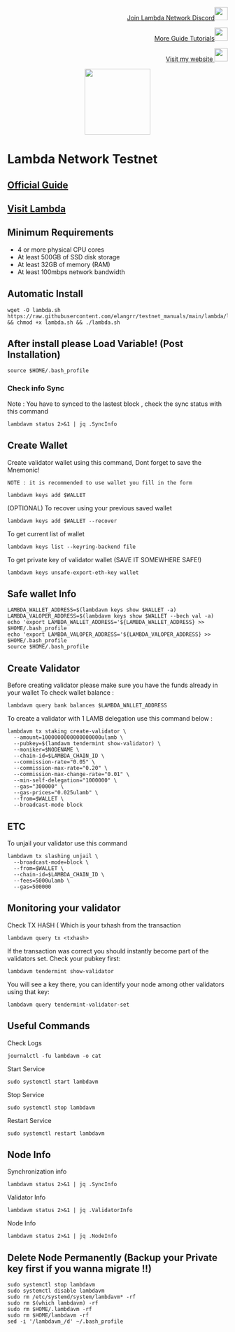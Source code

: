 </p>
<p style="font-size:14px" align="right">
<a href="https://discord.gg/T5ndpGtXw8" target="_blank">Join Lambda Network Discord<img src="https://user-images.githubusercontent.com/50621007/176236430-53b0f4de-41ff-41f7-92a1-4233890a90c8.png" width="30"/></a>
</p>

<p style="font-size:14px" align="right">
<a href="https://github.com/elangrr/testnet_manuals" target="_blank">More Guide Tutorials<img src="https://avatars.githubusercontent.com/u/34649601?v=4" width="30"/></a>
</p>

<p style="font-size:14px" align="right">
<a href="https://indonode.dev/" target="_blank">Visit my website <img src="https://avatars.githubusercontent.com/u/34649601?v=4" width="30"/></a>
</p>

<p align="center">
  <img height="150" height="auto" src="https://docs.lambda.im/lambda-logo.png">
</p>

# Lambda Network Testnet

## [Official Guide](https://docs.lambda.im/validators/overview.html)
## [Visit Lambda](https://www.lambda.im/)


## Minimum Requirements
 - 4 or more physical CPU cores
 - At least 500GB of SSD disk storage
 - At least 32GB of memory (RAM)
 - At least 100mbps network bandwidth

## Automatic Install ##
```
wget -O lambda.sh https://raw.githubusercontent.com/elangrr/testnet_manuals/main/lambda/lambda.sh && chmod +x lambda.sh && ./lambda.sh
```
## After install please Load Variable! (Post Installation)
```
source $HOME/.bash_profile
```

### Check info Sync
Note : You have to synced to the lastest block , check the sync status with this command
```
lambdavm status 2>&1 | jq .SyncInfo
```

## Create Wallet
Create validator wallet using this command, Dont forget to save the Mnemonic! 

`NOTE : it is recommended to use wallet you fill in the form`
```
lambdavm keys add $WALLET
```
(OPTIONAL) To recover using your previous saved wallet
```
lambdavm keys add $WALLET --recover
```
To get current list of wallet
```
lambdavm keys list --keyring-backend file
```
To get private key of validator wallet (SAVE IT SOMEWHERE SAFE!)
```
lambdavm keys unsafe-export-eth-key wallet
```
## Safe wallet Info
```
LAMBDA_WALLET_ADDRESS=$(lambdavm keys show $WALLET -a)
LAMBDA_VALOPER_ADDRESS=$(lambdavm keys show $WALLET --bech val -a)
echo 'export LAMBDA_WALLET_ADDRESS='${LAMBDA_WALLET_ADDRESS} >> $HOME/.bash_profile
echo 'export LAMBDA_VALOPER_ADDRESS='${LAMBDA_VALOPER_ADDRESS} >> $HOME/.bash_profile
source $HOME/.bash_profile
```

## Create Validator
Before creating validator please make sure you have the funds already in your wallet
To check wallet balance :
```
lambdavm query bank balances $LAMBDA_WALLET_ADDRESS
```
To create a validator with 1 LAMB delegation use this command below :

```
lambdavm tx staking create-validator \
  --amount=1000000000000000000ulamb \
  --pubkey=$(lamdavm tendermint show-validator) \
  --moniker=$NODENAME \
  --chain-id=$LAMBDA_CHAIN_ID \
  --commission-rate="0.05" \
  --commission-max-rate="0.20" \
  --commission-max-change-rate="0.01" \
  --min-self-delegation="1000000" \
  --gas="300000" \
  --gas-prices="0.025ulamb" \
  --from=$WALLET \
  --broadcast-mode block
```

## ETC
To unjail your validator use this command
```
lambdavm tx slashing unjail \
  --broadcast-mode=block \
  --from=$WALLET \
  --chain-id=$LAMBDA_CHAIN_ID \
  --fees=5000ulamb \
  --gas=500000
```
## Monitoring your validator

Check TX HASH ( Which <txhash> is your txhash from the transaction
```
lambdavm query tx <txhash>
```
If the transaction was correct you should instantly become part of the validators set. Check your pubkey first:
```
lambdavm tendermint show-validator
```
You will see a key there, you can identify your node among other validators using that key:
```
lambdavm query tendermint-validator-set
```

## Useful Commands
Check Logs
```
journalctl -fu lambdavm -o cat
```
Start Service
```
sudo systemctl start lambdavm
```
Stop Service
```
sudo systemctl stop lambdavm
```
Restart Service
```
sudo systemctl restart lambdavm
```
## Node Info
Synchronization info
```
lambdavm status 2>&1 | jq .SyncInfo
```
Validator Info
```
lambdavm status 2>&1 | jq .ValidatorInfo
```
Node Info
```
lambdavm status 2>&1 | jq .NodeInfo
```
  


## Delete Node Permanently (Backup your Private key first if you wanna migrate !!)
```
sudo systemctl stop lambdavm
sudo systemctl disable lambdavm
sudo rm /etc/systemd/system/lambdavm* -rf
sudo rm $(which lambdavm) -rf
sudo rm $HOME/.lambdavm -rf
sudo rm $HOME/lambdavm -rf
sed -i '/lambdavm_/d' ~/.bash_profile
```
